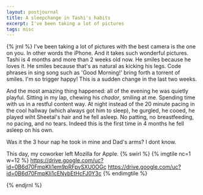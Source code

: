 ```yaml
---
layout: postjournal
title: A sleepchange in Tashi's habits
excerpt: I've been taking a lot of pictures
tags: misc
---
```


{%  jrnl  %}
I've been taking a lot of pictures with the best camera is the one on you. In
other words the iPhone. And it takes such wonderful pictures. Tashi is 4 months
and more than 2 weeks old now. He smiles because he loves it. He smiles because
that's as natural as kicking his legs. Code phrases in sing song such as 'Good
Morning!' bring forth a torrent of smiles. I'm so trigger happy! This is a
sudden change in the last two weeks.

And the most amazing thing happened: all of the evening he was quietly
playful. Sitting in my lap, chewing his _chador_, smiling at me.  Spending time
with us in a restful content way. At night instead of the 20 minute pacing in
the cool hallway (which always got him to sleep), he gurgled, he cooed, he
played wiht Sheetal's hair and he fell asleep. No patting, no breastfeeding, no
pacing, and no tears. Indeed this is the first time in 4 months he fell asleep
on his own.

Was it the 3 hour nap he took in mine and Dad's arms? I dont know.

This day, my coworker left Mozilla for Apple.
{% swirl %}
{% imgtile nc=1 w=12 %}
https://drive.google.com/uc?id=0B6d70FmpKIi1em9pRFpvSXU0OGc
https://drive.google.com/uc?id=0B6d70FmpKIi1cENybEtHcFJ0Y3c
{% endimgtile %}

{% endjrnl %}

